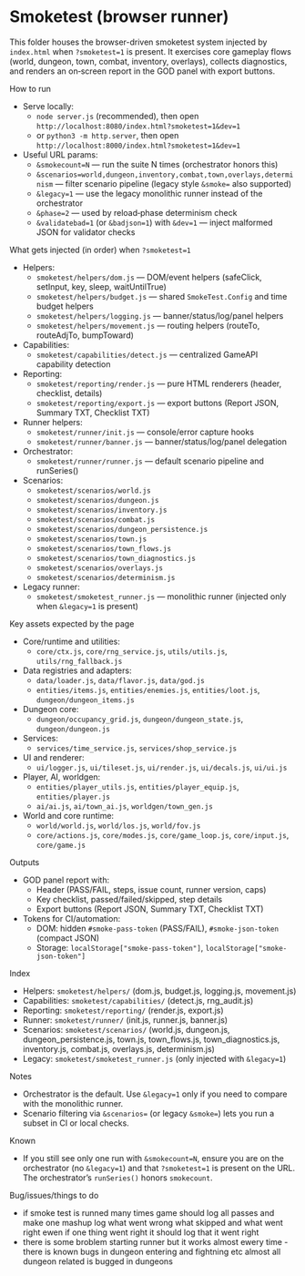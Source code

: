 # Smoketest (browser runner)

This folder houses the browser-driven smoketest system injected by `index.html` when `?smoketest=1` is present. It exercises core gameplay flows (world, dungeon, town, combat, inventory, overlays), collects diagnostics, and renders an on‑screen report in the GOD panel with export buttons.

How to run
- Serve locally:
  - `node server.js` (recommended), then open `http://localhost:8080/index.html?smoketest=1&dev=1`
  - or `python3 -m http.server`, then open `http://localhost:8000/index.html?smoketest=1&dev=1`
- Useful URL params:
  - `&smokecount=N` — run the suite N times (orchestrator honors this)
  - `&scenarios=world,dungeon,inventory,combat,town,overlays,determinism` — filter scenario pipeline (legacy style `&smoke=` also supported)
  - `&legacy=1` — use the legacy monolithic runner instead of the orchestrator
  - `&phase=2` — used by reload‑phase determinism check
  - `&validatebad=1` (or `&badjson=1`) with `&dev=1` — inject malformed JSON for validator checks

What gets injected (in order) when `?smoketest=1`
- Helpers:
  - `smoketest/helpers/dom.js` — DOM/event helpers (safeClick, setInput, key, sleep, waitUntilTrue)
  - `smoketest/helpers/budget.js` — shared `SmokeTest.Config` and time budget helpers
  - `smoketest/helpers/logging.js` — banner/status/log/panel helpers
  - `smoketest/helpers/movement.js` — routing helpers (routeTo, routeAdjTo, bumpToward)
- Capabilities:
  - `smoketest/capabilities/detect.js` — centralized GameAPI capability detection
- Reporting:
  - `smoketest/reporting/render.js` — pure HTML renderers (header, checklist, details)
  - `smoketest/reporting/export.js` — export buttons (Report JSON, Summary TXT, Checklist TXT)
- Runner helpers:
  - `smoketest/runner/init.js` — console/error capture hooks
  - `smoketest/runner/banner.js` — banner/status/log/panel delegation
- Orchestrator:
  - `smoketest/runner/runner.js` — default scenario pipeline and runSeries()
- Scenarios:
  - `smoketest/scenarios/world.js`
  - `smoketest/scenarios/dungeon.js`
  - `smoketest/scenarios/inventory.js`
  - `smoketest/scenarios/combat.js`
  - `smoketest/scenarios/dungeon_persistence.js`
  - `smoketest/scenarios/town.js`
  - `smoketest/scenarios/town_flows.js`
  - `smoketest/scenarios/town_diagnostics.js`
  - `smoketest/scenarios/overlays.js`
  - `smoketest/scenarios/determinism.js`
- Legacy runner:
  - `smoketest/smoketest_runner.js` — monolithic runner (injected only when `&legacy=1` is present)

Key assets expected by the page
- Core/runtime and utilities:
  - `core/ctx.js`, `core/rng_service.js`, `utils/utils.js`, `utils/rng_fallback.js`
- Data registries and adapters:
  - `data/loader.js`, `data/flavor.js`, `data/god.js`
  - `entities/items.js`, `entities/enemies.js`, `entities/loot.js`, `dungeon/dungeon_items.js`
- Dungeon core:
  - `dungeon/occupancy_grid.js`, `dungeon/dungeon_state.js`, `dungeon/dungeon.js`
- Services:
  - `services/time_service.js`, `services/shop_service.js`
- UI and renderer:
  - `ui/logger.js`, `ui/tileset.js`, `ui/render.js`, `ui/decals.js`, `ui/ui.js`
- Player, AI, worldgen:
  - `entities/player_utils.js`, `entities/player_equip.js`, `entities/player.js`
  - `ai/ai.js`, `ai/town_ai.js`, `worldgen/town_gen.js`
- World and core runtime:
  - `world/world.js`, `world/los.js`, `world/fov.js`
  - `core/actions.js`, `core/modes.js`, `core/game_loop.js`, `core/input.js`, `core/game.js`

Outputs
- GOD panel report with:
  - Header (PASS/FAIL, steps, issue count, runner version, caps)
  - Key checklist, passed/failed/skipped, step details
  - Export buttons (Report JSON, Summary TXT, Checklist TXT)
- Tokens for CI/automation:
  - DOM: hidden `#smoke-pass-token` (PASS/FAIL), `#smoke-json-token` (compact JSON)
  - Storage: `localStorage["smoke-pass-token"]`, `localStorage["smoke-json-token"]`

Index
- Helpers: `smoketest/helpers/` (dom.js, budget.js, logging.js, movement.js)
- Capabilities: `smoketest/capabilities/` (detect.js, rng_audit.js)
- Reporting: `smoketest/reporting/` (render.js, export.js)
- Runner: `smoketest/runner/` (init.js, runner.js, banner.js)
- Scenarios: `smoketest/scenarios/` (world.js, dungeon.js, dungeon_persistence.js, town.js, town_flows.js, town_diagnostics.js, inventory.js, combat.js, overlays.js, determinism.js)
- Legacy: `smoketest/smoketest_runner.js` (only injected with `&legacy=1`)

Notes
- Orchestrator is the default. Use `&legacy=1` only if you need to compare with the monolithic runner.
- Scenario filtering via `&scenarios=` (or legacy `&smoke=`) lets you run a subset in CI or local checks.

Known
- If you still see only one run with `&smokecount=N`, ensure you are on the orchestrator (no `&legacy=1`) and that `?smoketest=1` is present on the URL. The orchestrator’s `runSeries()` honors `smokecount`.

Bug/issues/things to do
- if smoke test is runned many times game should log all passes and make one mashup log what went wrong what skipped and what went right ewen if one thing went right it should log that it went right 
- there is some broblem starting runner but it works almost ewery time
-there is known bugs in dungeon entering and fightning etc almost all dungeon related is bugged in dungeons